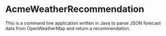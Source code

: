 # AcmeWeatherRecommendation
This is a command line application written in Java to parse JSON forecast data from OpenWeatherMap and return a recommendation.
